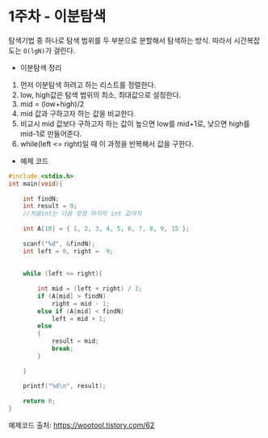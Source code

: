 # 1주차 - 이분탐색
탐색기법 중 하나로 탐색 범위를 두 부분으로 분할해서 탐색하는 방식. 따라서 시간복잡도는 ```O(lgN)```가 걸린다.

- 이분탐색 정리
1. 먼저 이분탐색 하려고 하는 리스트를 정렬한다.
2. low, high값은 탐색 범위의 최소, 최대값으로 설정한다.
3. mid = (low+high)/2
4. mid 값과 구하고자 하는 값을 비교한다.
5. 비교시 mid 값보다 구하고자 하는 값이 높으면 low를 mid+1로, 낮으면 high를 mid-1로 만들어준다.
6. while(left <= right)일 때 이 과정을 반복해서 값을 구한다.

- 예제 코드
```cpp
#include <stdio.h>
int main(void){
 
    int findN;
    int result = 0;
    //처음int는 다음 정점 마지막 int 값어치
 
    int A[10] = { 1, 2, 3, 4, 5, 6, 7, 8, 9, 15 };
 
    scanf("%d", &findN);
    int left = 0, right =  9;
 
 
    while (left <= right){
 
        int mid = (left + right) / 2;
        if (A[mid] > findN)
            right = mid - 1;
        else if (A[mid] < findN)
            left = mid + 1;
        else
        {
            result = mid;
            break;
        }
 
    }
 
    printf("%d\n", result);
 
    return 0;
}
```
예제코드 출처: https://wootool.tistory.com/62
